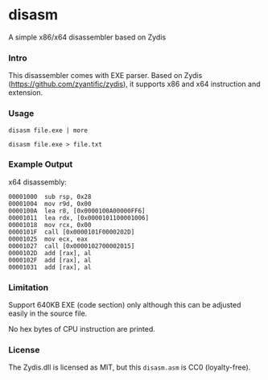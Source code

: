 # disasm
A simple x86/x64 disassembler based on Zydis

### Intro

This disassembler comes with EXE parser. Based on Zydis (https://github.com/zyantific/zydis), it supports x86 and x64 instruction and extension.

### Usage

`disasm file.exe | more`

`disasm file.exe > file.txt`

### Example Output

x64 disassembly:

```
00001000  sub rsp, 0x28                                                                                   
00001004  mov r9d, 0x00                                                                                   
0000100A  lea r8, [0x0000100A00000FF6]                                                                    
00001011  lea rdx, [0x0000101100001006]                                                                   
00001018  mov rcx, 0x00                                                                                   
0000101F  call [0x0000101F0000202D]                                                                       
00001025  mov ecx, eax                                                                                    
00001027  call [0x0000102700002015]                                                                       
0000102D  add [rax], al                                                                                   
0000102F  add [rax], al                                                                                   
00001031  add [rax], al                      
```

### Limitation

Support 640KB EXE (code section) only although this can be adjusted easily in the source file.

No hex bytes of CPU instruction are printed.

### License

The Zydis.dll is licensed as MIT, but this `disasm.asm` is CC0 (loyalty-free).

